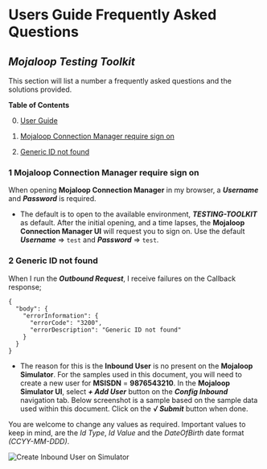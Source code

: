# Users Guide Frequently Asked Questions

## _Mojaloop Testing Toolkit_

This section will list a number a frequently asked questions and the solutions provided.

**Table of Contents**

0. [User Guide](/documents/User-Guide.md)

1. [Mojaloop Connection Manager require sign on](#1-mojaloop-connection-manager-require-sign-on)

2. [Generic ID not found](#2-generic-id-not-found)

### 1 Mojaloop Connection Manager require sign on

When opening **Mojaloop Connection Manager** in my browser, a _**Username**_ and _**Password**_ is required.
  - The default is to open to the available environment, _**TESTING-TOOLKIT**_ as default. After the initial opening, and a time lapses, the **Mojaloop Connection Manager UI** will request you to sign on. Use the default _**Username**_ => ```test``` and _**Password**_ => ```test```.

### 2 Generic ID not found

When I run the _**Outbound Request**_, I receive failures on the Callback response;

```
{
  "body": {
    "errorInformation": {
      "errorCode": "3200",
      "errorDescription": "Generic ID not found"
    }
  }
}
```

- The reason for this is the **Inbound User** is no present on the **Mojaloop Simulator**. For the samples used in this document, you will need to create a new user for **MSISDN** = **9876543210**. In the **Mojaloop Simulator UI**, select _**+ Add User**_ button on the _**Config Inbound**_ navigation tab. Below screenshot is a sample based on the sample data used within this document. Click on the _**√ Submit**_ button when done. 

You are welcome to change any values as required. Important values to keep in mind, are the _Id Type_, _Id Value_ and the _DateOfBirth_ date format _(CCYY-MM-DDD)_.

![Create Inbound User on Simulator](/assets/images/create-inbound-user-simulator.png)